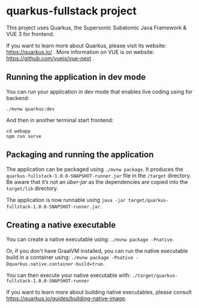 # quarkus-fullstack project

This project uses Quarkus, the Supersonic Subatomic Java Framework & VUE 3 for frontend.

If you want to learn more about Quarkus, please visit its website: https://quarkus.io/ .
More information on VUE is on website: https://github.com/vuejs/vue-next .

## Running the application in dev mode

You can run your application in dev mode that enables live coding using
for backend:

```
./mvnw quarkus:dev
```

And then in another terminal start frontend:

```
cd webapp
npm run serve
```

## Packaging and running the application

The application can be packaged using `./mvnw package`.
It produces the `quarkus-fullstack-1.0.0-SNAPSHOT-runner.jar` file in the `/target` directory.
Be aware that it’s not an _über-jar_ as the dependencies are copied into the `target/lib` directory.

The application is now runnable using `java -jar target/quarkus-fullstack-1.0.0-SNAPSHOT-runner.jar`.

## Creating a native executable

You can create a native executable using: `./mvnw package -Pnative`.

Or, if you don't have GraalVM installed, you can run the native executable build in a container using: `./mvnw package -Pnative -Dquarkus.native.container-build=true`.

You can then execute your native executable with: `./target/quarkus-fullstack-1.0.0-SNAPSHOT-runner`

If you want to learn more about building native executables, please consult https://quarkus.io/guides/building-native-image.